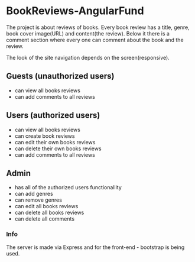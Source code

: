 # BookReviews-AngularFund

The project is about reviews of books. Every book review has a title, genre, book cover image(URL) and content(the review). Below it there is a comment section where every one can comment about the book and the review.

The look of the site navigation depends on the screen(responsive).

## Guests (unauthorized users)

* can view all books reviews
* can add comments to all reviews

## Users (authorized users)

* can view all books reviews
* can create book reviews
* can edit their own books reviews
* can delete their own books reviews
* can add comments to all reviews

## Admin

* has all of the authorized users functionallity
* can add genres
* can remove genres
* can edit all books reviews
* can delete all books reviews
* can delete all comments

### Info

The server is made via Express and for the front-end - bootstrap is being used.